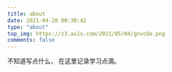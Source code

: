 ```yaml
---
title: about
date: 2021-04-28 00:30:42
type: "about"
top_img: https://z3.ax1x.com/2021/05/04/gnvcUe.png
comments: false
---
```


不知道写点什么，
在这里记录学习点滴。
